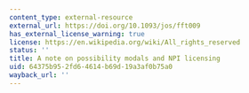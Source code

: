 ```yaml
---
content_type: external-resource
external_url: https://doi.org/10.1093/jos/fft009
has_external_license_warning: true
license: https://en.wikipedia.org/wiki/All_rights_reserved
status: ''
title: A note on possibility modals and NPI licensing
uid: 64375b95-2fd6-4614-b69d-19a3af0b75a0
wayback_url: ''
---
```

